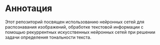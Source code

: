 # Аннотация
Этот репозиторий посвящен использованию нейронных сетей для распознавания изображений, обработке текстовой информации с помощью рекуррентных искусственных  нейронных  сетей  при  решении  задачи определения тональности текста.
